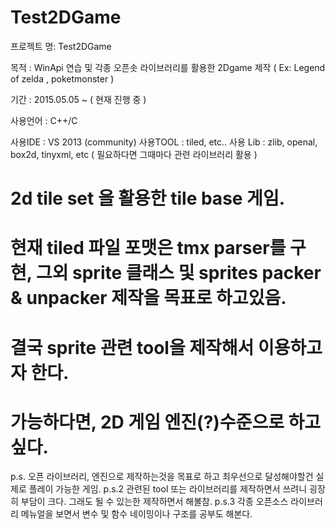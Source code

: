 # Test2DGame

프로젝트 명: Test2DGame

목적 : WinApi 연습 및 각종 오픈솟 라이브러리를 활용한 2Dgame 제작 ( Ex: Legend of zelda , poketmonster )

기간 : 2015.05.05 ~ ( 현재 진행 중 )

사용언어 : C++/C

사용IDE : VS 2013 (community)
사용TOOL : tiled, etc..
사용 Lib : zlib, openal, box2d, tinyxml, etc ( 필요하다면 그때마다 관련 라이브러리 활용 )

# 2d tile set 을 활용한 tile base 게임.
# 현재 tiled 파일 포맷은 tmx parser를 구현, 그외 sprite 클래스 및 sprites packer & unpacker 제작을 목표로 하고있음.
# 결국 sprite 관련 tool을 제작해서 이용하고자 한다.
# 가능하다면, 2D 게임 엔진(?)수준으로 하고싶다.

p.s. 오픈 라이브러리, 엔진으로 제작하는것을 목표로 하고 최우선으로 달성해야할건 실제로 플레이 가능한 게임.
p.s.2 관련된 tool 또는 라이브러리를 제작하면서 쓰려니 굉장히 부담이 크다. 그래도 될 수 있는한 제작하면서 해볼참.
p.s.3 각종 오픈소스 라이브러리 메뉴얼을 보면서 변수 및 함수 네이밍이나 구조를 공부도 해본다.
